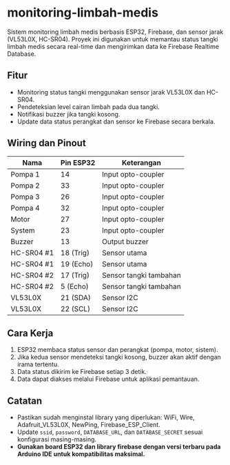 # monitoring-limbah-medis

Sistem monitoring limbah medis berbasis ESP32, Firebase, dan sensor jarak (VL53L0X, HC-SR04). Proyek ini digunakan untuk memantau status tangki limbah medis secara real-time dan mengirimkan data ke Firebase Realtime Database.

## Fitur
- Monitoring status tangki menggunakan sensor jarak VL53L0X dan HC-SR04.
- Pendeteksian level cairan limbah pada dua tangki.
- Notifikasi buzzer jika tangki kosong.
- Update data status perangkat dan sensor ke Firebase secara berkala.

## Wiring dan Pinout

| Nama        | Pin ESP32 | Keterangan                |
|-------------|-----------|---------------------------|
| Pompa 1     | 14        | Input opto-coupler        |
| Pompa 2     | 33        | Input opto-coupler        |
| Pompa 3     | 26        | Input opto-coupler        |
| Pompa 4     | 32        | Input opto-coupler        |
| Motor       | 27        | Input opto-coupler        |
| System      | 23        | Input opto-coupler        |
| Buzzer      | 13        | Output buzzer             |
| HC-SR04 #1  | 18 (Trig) | Sensor utama              |
| HC-SR04 #1  | 19 (Echo) | Sensor utama              |
| HC-SR04 #2  | 17 (Trig) | Sensor tangki tambahan    |
| HC-SR04 #2  | 5 (Echo)  | Sensor tangki tambahan    |
| VL53L0X     | 21 (SDA)  | Sensor I2C                |
| VL53L0X     | 22 (SCL)  | Sensor I2C                |

## Cara Kerja
1. ESP32 membaca status sensor dan perangkat (pompa, motor, sistem).
2. Jika kedua sensor mendeteksi tangki kosong, buzzer akan aktif dengan irama tertentu.
3. Data status dikirim ke Firebase setiap 3 detik.
4. Data dapat diakses melalui Firebase untuk aplikasi pemantauan.

## Catatan
- Pastikan sudah menginstal library yang diperlukan: WiFi, Wire, Adafruit_VL53L0X, NewPing, Firebase_ESP_Client.
- Update `ssid`, `password`, `DATABASE_URL`, dan `DATABASE_SECRET` sesuai konfigurasi masing-masing.
- **Gunakan board ESP32 dan library firebase dengan versi terbaru pada Arduino IDE untuk kompatibilitas maksimal.**

